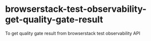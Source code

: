 # browserstack-test-observability-get-quality-gate-result
To get quality gate result from browserstack test observability API
